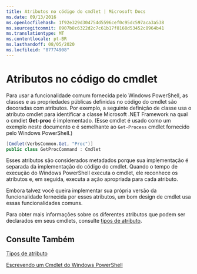 ```yaml
---
title: Atributos no código do cmdlet | Microsoft Docs
ms.date: 09/13/2016
ms.openlocfilehash: 1f92e329d304754d5596cef0c95dc597aca3a538
ms.sourcegitcommit: 0907b8c6322d2c7c61b17f8168d53452c8964b41
ms.translationtype: MT
ms.contentlocale: pt-BR
ms.lasthandoff: 08/05/2020
ms.locfileid: "87774908"
---
```

# <a name="attributes-in-cmdlet-code"></a>Atributos no código do cmdlet

Para usar a funcionalidade comum fornecida pelo Windows PowerShell, as classes e as propriedades públicas definidas no código do cmdlet são decoradas com atributos. Por exemplo, a seguinte definição de classe usa o atributo cmdlet para identificar a classe Microsoft .NET Framework na qual o cmdlet **Get-proc** é implementado. (Esse cmdlet é usado como um exemplo neste documento e é semelhante ao `Get-Process` cmdlet fornecido pelo Windows PowerShell.)

```csharp
[Cmdlet(VerbsCommon.Get, "Proc")]
public class GetProcCommand : Cmdlet
```

Esses atributos são considerados metadados porque sua implementação é separada da implementação do código do cmdlet. Quando o tempo de execução do Windows PowerShell executa o cmdlet, ele reconhece os atributos e, em seguida, executa a ação apropriada para cada atributo.

Embora talvez você queira implementar sua própria versão da funcionalidade fornecida por esses atributos, um bom design de cmdlet usa essas funcionalidades comuns.

Para obter mais informações sobre os diferentes atributos que podem ser declarados em seus cmdlets, consulte [tipos de atributo](./attribute-types.md).

## <a name="see-also"></a>Consulte Também

[Tipos de atributo](./attribute-types.md)

[Escrevendo um Cmdlet do Windows PowerShell](./writing-a-windows-powershell-cmdlet.md)
